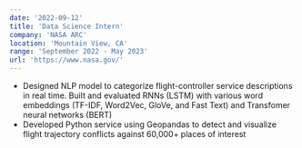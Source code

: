```yaml
---
date: '2022-09-12'
title: 'Data Science Intern'
company: 'NASA ARC'
location: 'Mountain View, CA'
range: 'September 2022 - May 2023'
url: 'https://www.nasa.gov/'
---
```


- Designed NLP model to categorize flight-controller service descriptions in real time. Built and evaluated RNNs (LSTM) with various word embeddings (TF-IDF, Word2Vec, GloVe, and Fast Text) and Transfomer neural networks (BERT)
- Developed Python service using Geopandas to detect and visualize flight trajectory conflicts against 60,000+ places of interest
